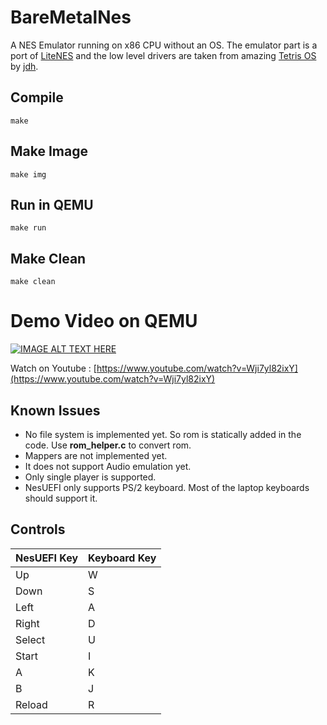 # BareMetalNes
A NES Emulator running on x86 CPU without an OS. The emulator part is a port of [LiteNES](https://github.com/NJU-ProjectN/LiteNES) and the low level drivers are taken from amazing [Tetris OS](https://www.youtube.com/watch?v=FaILnmUYS_U) by [jdh](https://github.com/jdah). 

## Compile 
    make

## Make Image
    make img

## Run in QEMU
    make run

## Make Clean
    make clean

# Demo Video on QEMU
[![IMAGE ALT TEXT HERE](https://img.youtube.com/vi/Wji7yl82ixY/0.jpg)](https://www.youtube.com/watch?v=Wji7yl82ixY)


Watch on Youtube :  [https://www.youtube.com/watch?v=Wji7yl82ixY](https://www.youtube.com/watch?v=Wji7yl82ixY)

## Known Issues
-   No file system is implemented yet. So rom is statically added in the code. Use **rom_helper.c** to convert rom.
-   Mappers are not implemented yet.
-   It does not support Audio emulation yet.
-   Only single player is supported.
-   NesUEFI only supports PS/2 keyboard. Most of the laptop keyboards should support it.

## Controls 
| NesUEFI Key | Keyboard Key |  
| ----------- | ----------- |  
| Up | W |
| Down | S |
| Left | A |
| Right | D |
| Select | U |
| Start | I |
| A | K |
| B | J |
| Reload | R |